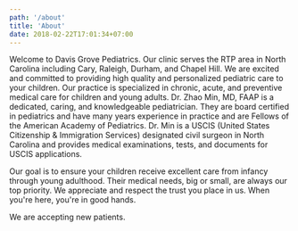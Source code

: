 ```yaml
---
path: '/about'
title: 'About'
date: 2018-02-22T17:01:34+07:00
---
```


Welcome to Davis Grove Pediatrics. Our clinic serves the RTP area in North Carolina including Cary, Raleigh, Durham, and Chapel Hill. We are excited and committed to providing high quality and personalized pediatric care to your children. Our practice is specialized in chronic, acute, and preventive medical care for children and young adults. Dr. Zhao Min, MD, FAAP is a dedicated, caring, and knowledgeable pediatrician. They are board certified in pediatrics and have many years experience in practice and are Fellows of the American Academy of Pediatrics. Dr. Min is a USCIS (United States Citizenship & Immigration Services) designated civil surgeon in North Carolina and provides medical examinations, tests, and documents for USCIS applications.

Our goal is to ensure your children receive excellent care from infancy through young adulthood. Their medical needs, big or small, are always our top priority. We appreciate and respect the trust you place in us. When you're here, you're in good hands.

We are accepting new patients. 